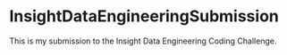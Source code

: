 # InsightDataEngineeringSubmission
This is my submission to the Insight Data Engineering Coding Challenge.
